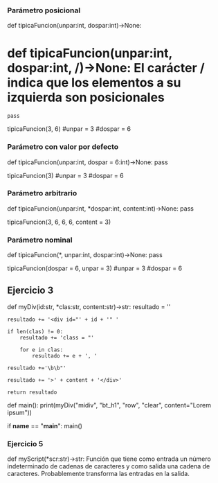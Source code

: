 ### Parámetro posicional
def tipicaFuncion(unpar:int, dospar:int)->None:
# def tipicaFuncion(unpar:int, dospar:int, /)->None:         El carácter / indica que los elementos a su izquierda son posicionales
    pass

tipicaFuncion(3, 6)
#unpar = 3
#dospar = 6


### Parámetro con valor por defecto
def tipicaFuncion(unpar:int, dospar = 6:int)->None:
    pass

tipicaFuncion(3)
#unpar = 3
#dospar = 6

### Parámetro arbitrario
def tipicaFuncion(unpar:int, *dospar:int, content:int)->None:
    pass

tipicaFuncion(3, 6, 6, 6, content = 3)

### Parámetro nominal
def tipicaFuncion(*, unpar:int, dospar:int)->None:
    pass

tipicaFuncion(dospar = 6, unpar = 3)
#unpar = 3
#dospar = 6

## Ejercicio 3
def myDiv(id:str, *clas:str, content:str)->str:
    resultado = ''

    resultado += '<div id="' + id + '" '

    if len(clas) != 0:
        resultado += 'class = "'

        for e in clas:
            resultado += e + ', '

    resultado +='\b\b"'

    resultado += '>' + content + '</div>'

    return resultado

def main():
    print(myDiv("midiv", "bt_h1", "row", "clear", content="Lorem ipsum"))

if __name__ == "__main__":
    main()

### Ejercicio 5

def myScript(*scr:str)->str:
Función que tiene como entrada un número indeterminado de cadenas de caracteres y como salida una cadena de caracteres.
Probablemente transforma las entradas en la salida.